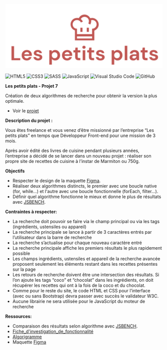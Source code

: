 ![Logo Les petits plats](ressources/assets/logo/Les%20petits%20plats.png)


![HTML5](https://img.shields.io/badge/html5-%23E34F26.svg?style=for-the-badge&logo=html5&logoColor=white)
![CSS3](https://img.shields.io/badge/css3-%231572B6.svg?style=for-the-badge&logo=css3&logoColor=white)
![SASS](https://img.shields.io/badge/SASS-hotpink.svg?style=for-the-badge&logo=SASS&logoColor=white)
![JavaScript](https://img.shields.io/badge/javascript-%23323330.svg?style=for-the-badge&logo=javascript&logoColor=%23F7DF1E)
![Visual Studio Code](https://img.shields.io/badge/Visual%20Studio%20Code-0078d7.svg?style=for-the-badge&logo=visual-studio-code&logoColor=white)
![GitHub](https://img.shields.io/badge/github-%23121011.svg?style=for-the-badge&logo=github&logoColor=white)


__Les petits plats - Projet 7__

Création de deux algorithmes de recherche pour obtenir la version la plus optimale.

- Voir le [projet](https://github.com/daddyjanno/Projet-7)

__Description du projet :__

Vous êtes freelance et vous venez d’être missionné par l’entreprise “Les petits plats” en temps que Développeur Front-end pour une mission de 3 mois.

Après avoir édité des livres de cuisine pendant plusieurs années, l’entreprise a décidé de se lancer dans un nouveau projet : réaliser son propre site de recettes de cuisine à l’instar de Marmiton ou 750g.

__Objectifs__

- Respecter le design de la maquette [Figma](https://www.figma.com/file/LY5VQTAqnrAf0bWObOBrt8/Les-petits-plats---Maquette-2.0?type=design&node-id=0-1&mode=design&t=tNxyc1PKnhXUYsH9-0).
- Réaliser deux algorithmes distincts, le premier avec une boucle native (for, while...) et l'autre avec une boucle fonctionnelle (forEach, filter...).
- Définir quel algorithme fonctionne le mieux et donne le plus de résultats avec [JSBENCH](https://jsben.ch/w0L2c).

__Contraintes à respecter:__

- La recherche doit pouvoir se faire via le champ principal ou via les tags (ingrédients, ustensiles ou appareil)
- La recherche principale se lance à partir de 3 caractères entrés par l’utilisateur dans la barre de recherche
- La recherche s’actualise pour chaque nouveau caractère entré
- La recherche principale affiche les premiers résultats le plus rapidement possible
- Les champs ingrédients, ustensiles et appareil de la recherche avancée proposent seulement les éléments restant dans les recettes présentes sur la page
- Les retours de recherche doivent être une intersection des résultats. Si l’on ajoute les tags “coco” et “chocolat” dans les ingrédients, on doit récupérer les recettes qui ont à la fois de la coco et du chocolat.
- Comme pour le reste du site, le code HTML et CSS pour l’interface (avec ou sans Bootstrap) devra passer avec succès le validateur W3C.
- Aucune librairie ne sera utilisée pour le JavaScript du moteur de recherche

__Ressources:__

- Comparaison des résultats selon algorithme avec [JSBENCH](https://jsben.ch/w0L2c).
- [Fiche_d'investigation_de_fonctionnalité](/Projet%207/ressources/assets/Fiche%20d'investigation%20de%20fonctionnalité%20-%20OCR%20Projet%207%20-%20With%20Annexe.pdf)
- [Algorigramme](/Projet%207/ressources/assets/Algorigramme.pdf)
- Maquette [Figma](https://www.figma.com/file/LY5VQTAqnrAf0bWObOBrt8/Les-petits-plats---Maquette-2.0?type=design&node-id=0-1&mode=design&t=tNxyc1PKnhXUYsH9-0)
